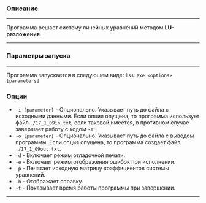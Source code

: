 ### Описание
---
Программа решает систему линейных уравнений методом **LU-разложения**.

---
### Параметры запуска ###
---
Программа запускается в следующем виде:
```lss.exe <options> [parameters]```
### Опции ###
 + ```-i [parameter]``` - Опционально. Указывает путь до файла с исходными данными. Если опция опущена, то программа использует файл ```./17_1_09in.txt```, если таковой имеется, в противном случае завершает работу с кодом ```-1```.
 + ```-o [parameter]``` - Опционально. Указывает путь до файла с выводом программы. Если опция опущена, то программа создает файл ```./17_1_09out.txt```.
 + ```-d``` - Включает режим отладочной печати.
 + ```-e``` - Включает режим отображения ошибок при исполнении.
 + ```-p``` - Печатает исходную матрицу коэффициентов системы уравнений.
 + ```-h``` - Отображает справку.
 + ```-t``` - Показывает время работы программы при завершении.
 
---
